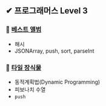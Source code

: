 ## ✔ 프로그래머스 Level 3

### 🎈 [베스트 앨범](https://github.com/saseungmin/daily_coding_dojo/tree/master/programmers/Level%203/%EB%B2%A0%EC%8A%A4%ED%8A%B8%20%EC%95%A8%EB%B2%94)
- 해시
- JSONArray, push, sort, parseInt

### 🎈 [타일 장식물](https://github.com/saseungmin/daily_coding_dojo/tree/master/programmers/Level%203/%ED%83%80%EC%9D%BC%20%EC%9E%A5%EC%8B%9D%EB%AC%BC)
- 동적계획법(Dynamic Programming)
- 피보나치 수열
- `push`